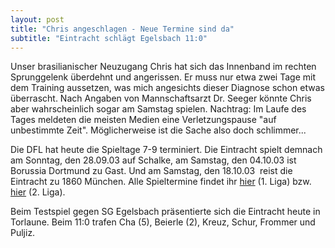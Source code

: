 ```yaml
---
layout: post
title: "Chris angeschlagen - Neue Termine sind da"
subtitle: "Eintracht schlägt Egelsbach 11:0"
---
```


Unser brasilianischer Neuzugang Chris hat sich das Innenband im rechten Sprunggelenk überdehnt und angerissen. Er muss nur etwa zwei Tage mit dem Training aussetzen, was mich angesichts dieser Diagnose schon etwas überrascht. Nach Angaben von Mannschaftsarzt Dr. Seeger könnte Chris aber wahrscheinlich sogar am Samstag spielen. Nachtrag: Im Laufe des Tages meldeten die meisten Medien eine Verletzungspause "auf unbestimmte Zeit". Möglicherweise ist die Sache also doch schlimmer...

Die DFL hat heute die Spieltage 7-9 terminiert. Die Eintracht spielt demnach am Sonntag, den 28.09.03 auf Schalke, am Samstag, den 04.10.03 ist Borussia Dortmund zu Gast. Und am Samstag, den 18.10.03  reist die Eintracht zu 1860 München. Alle Spieltermine findet ihr [hier](http://www.eintracht-stats.de/content/tabellen/spielplan_l1.htm) (1. Liga) bzw. [hier](http://www.eintracht-stats.de/content/tabellen/spielplan.htm) (2. Liga).

Beim Testspiel gegen SG Egelsbach präsentierte sich die Eintracht heute in Torlaune. Beim 11:0 trafen Cha (5), Beierle (2), Kreuz, Schur, Frommer und Puljiz.
